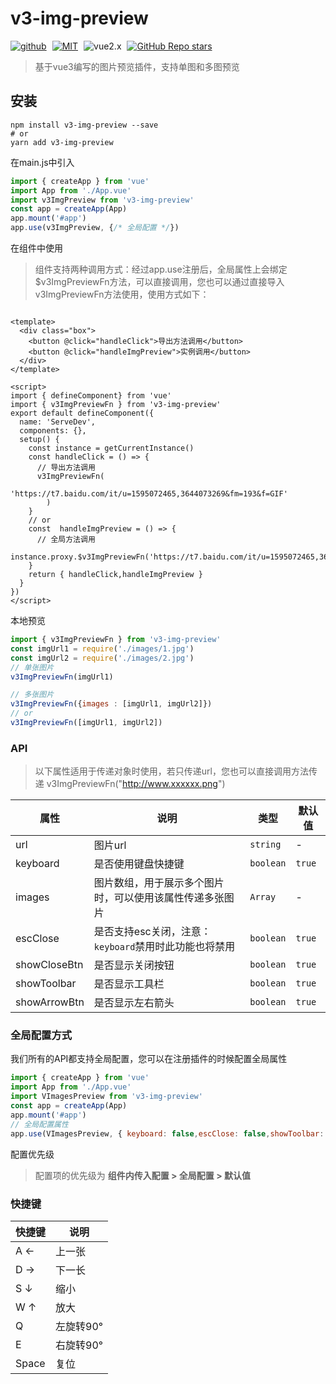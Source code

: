 # v3-img-preview

<a target="_blank" href="https://github.com/Alfred-Skyblue" style="margin-right: 5px;">![github](https://img.shields.io/badge/Author-Alfred_Skyblue-blue.svg)</a>
<a target="_blank" href="https://github.com/Alfred-Skyblue/v3-img-preview/blob/master/LICENSE" style="margin-right: 5px;">![MIT](https://img.shields.io/badge/License-MIT-green.svg)</a>
<a style="margin-right: 5px;">![vue2.x](https://img.shields.io/badge/VUE-3.0-green.svg)</a>
<a target="_blank" href="https://github.com/Alfred-Skyblue/v3-img-preview" style="margin-right: 5px;">![GitHub Repo stars](https://img.shields.io/github/stars/Alfred-Skyblue/v3-img-preview?style=social)
</a>

> 基于vue3编写的图片预览插件，支持单图和多图预览



## 安装



```shell
npm install v3-img-preview --save
# or
yarn add v3-img-preview
```

在main.js中引入

```js
import { createApp } from 'vue'
import App from './App.vue'
import v3ImgPreview from 'v3-img-preview'
const app = createApp(App)
app.mount('#app')
app.use(v3ImgPreview, {/* 全局配置 */})
```

在组件中使用

> 组件支持两种调用方式：经过app.use注册后，全局属性上会绑定$v3ImgPreviewFn方法，可以直接调用，您也可以通过直接导入v3ImgPreviewFn方法使用，使用方式如下：
```vue

<template>
  <div class="box">
    <button @click="handleClick">导出方法调用</button>
    <button @click="handleImgPreview">实例调用</button>
  </div>
</template>

<script>
import { defineComponent} from 'vue'
import { v3ImgPreviewFn } from 'v3-img-preview'
export default defineComponent({
  name: 'ServeDev',
  components: {},
  setup() {
    const instance = getCurrentInstance()
    const handleClick = () => {
      // 导出方法调用
      v3ImgPreviewFn(
          'https://t7.baidu.com/it/u=1595072465,3644073269&fm=193&f=GIF'
        )
    }
    // or 
    const  handleImgPreview = () => {
      // 全局方法调用
      instance.proxy.$v3ImgPreviewFn('https://t7.baidu.com/it/u=1595072465,3644073269&fm=193&f=GIF')
    }
    return { handleClick,handleImgPreview }
  }
})
</script>

```

本地预览
```js
import { v3ImgPreviewFn } from 'v3-img-preview'
const imgUrl1 = require('./images/1.jpg')
const imgUrl2 = require('./images/2.jpg')
// 单张图片
v3ImgPreviewFn(imgUrl1)

// 多张图片
v3ImgPreviewFn({images : [imgUrl1, imgUrl2]})
// or
v3ImgPreviewFn([imgUrl1, imgUrl2])
```



### API

> 以下属性适用于传递对象时使用，若只传递url，您也可以直接调用方法传递 v3ImgPreviewFn("http://www.xxxxxx.png")

| 属性         | 说明                                                     | 类型      | 默认值 |
| ------------ | -------------------------------------------------------- | --------- | ------ |
| url          | 图片url                                                  | `string`  | -      |
| keyboard     | 是否使用键盘快捷键                                       | `boolean` | `true` |
| images       | 图片数组，用于展示多个图片时，可以使用该属性传递多张图片 | `Array`   | -      |
| escClose     | 是否支持esc关闭，注意：`keyboard`禁用时此功能也将禁用    | `boolean` | `true` |
| showCloseBtn | 是否显示关闭按钮                                         | `boolean` | `true` |
| showToolbar  | 是否显示工具栏                                           | `boolean` | `true` |
| showArrowBtn | 是否显示左右箭头                                         | `boolean` | `true` |



### 全局配置方式

我们所有的API都支持全局配置，您可以在注册插件的时候配置全局属性

```js
import { createApp } from 'vue'
import App from './App.vue'
import VImagesPreview from 'v3-img-preview'
const app = createApp(App)
app.mount('#app')
// 全局配置属性
app.use(VImagesPreview, { keyboard: false,escClose: false,showToolbar: false })

```



配置优先级

> 配置项的优先级为 **组件内传入配置 > 全局配置 > 默认值**



### 快捷键



| 快捷键  | 说明      |
| ------- | --------- |
| A    ←  | 上一张    |
| D    →  | 下一长    |
| S     ↓ | 缩小      |
| W    ↑  | 放大      |
| Q       | 左旋转90° |
| E       | 右旋转90° |
| Space   | 复位      |

